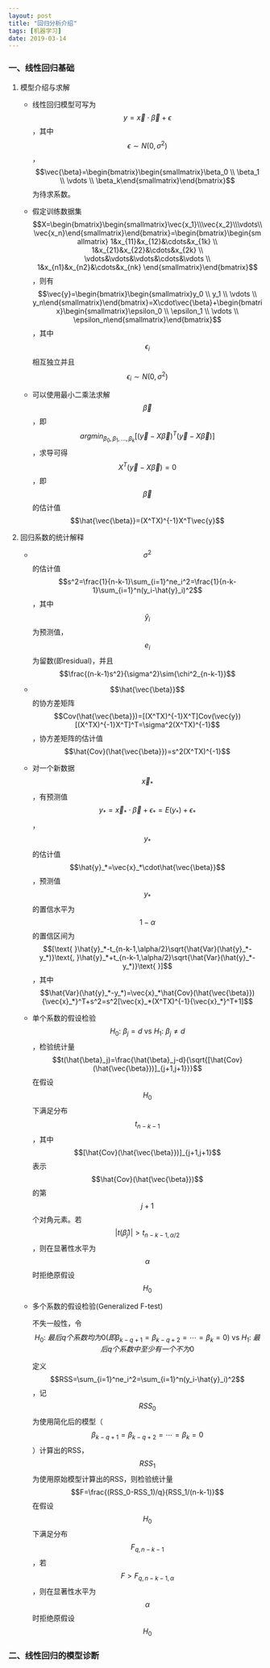 ```yaml
---
layout: post
title: "回归分析介绍"
tags: [机器学习]
date: 2019-03-14
---
```


### 一、线性回归基础

1. 模型介绍与求解

   + 线性回归模型可写为$$y=\vec{x}\cdot\vec{\beta}+\epsilon$$，其中$$\epsilon\sim{N(0,\sigma^2)}$$，$$\vec{\beta}=\begin{bmatrix}\begin{smallmatrix}\beta_0 \\ \beta_1 \\ \vdots \\ \beta_k\end{smallmatrix}\end{bmatrix}$$为待求系数。

   + 假定训练数据集$$X=\begin{bmatrix}\begin{smallmatrix}\vec{x_1}\\\vec{x_2}\\\vdots\\\vec{x_n}\end{smallmatrix}\end{bmatrix}=\begin{bmatrix}\begin{smallmatrix} 1&x_{11}&x_{12}&\cdots&x_{1k} \\ 1&x_{21}&x_{22}&\cdots&x_{2k} \\ \vdots&\vdots&\vdots&\cdots&\vdots \\ 1&x_{n1}&x_{n2}&\cdots&x_{nk} \end{smallmatrix}\end{bmatrix}$$，则有$$\vec{y}=\begin{bmatrix}\begin{smallmatrix}y_0 \\ y_1 \\ \vdots \\ y_n\end{smallmatrix}\end{bmatrix}=X\cdot\vec{\beta}+\begin{bmatrix}\begin{smallmatrix}\epsilon_0 \\ \epsilon_1 \\ \vdots \\ \epsilon_n\end{smallmatrix}\end{bmatrix}$$，其中$$\epsilon_i$$相互独立并且$$\epsilon_i\sim{N(0,\sigma^2)}$$

   + 可以使用最小二乘法求解$$\vec{\beta}$$，即$$argmin_{\beta_0,\beta_1,...,\beta_k}[(\vec{y}-X\vec{\beta})^T(\vec{y}-X\vec{\beta})]$$，求导可得$$X^T(\vec{y}-X\vec{\beta})=0$$，即$$\vec{\beta}$$的估计值$$\hat{\vec{\beta}}=(X^TX)^{-1}X^T\vec{y}$$

2. 回归系数的统计解释

   + $$\sigma^2$$的估计值$$s^2=\frac{1}{n-k-1}\sum_{i=1}^ne_i^2=\frac{1}{n-k-1}\sum_{i=1}^n(y_i-\hat{y}_i)^2$$，其中$$\hat{y}_i$$为预测值，$$e_i$$为留数(即residual)，并且$$\frac{(n-k-1)s^2}{\sigma^2}\sim{\chi^2_{n-k-1}}$$

   + $$\hat{\vec{\beta}}$$的协方差矩阵$$Cov(\hat{\vec{\beta}})=[(X^TX)^{-1}X^T]Cov(\vec{y})[(X^TX)^{-1}X^T]^T=\sigma^2(X^TX)^{-1}$$，协方差矩阵的估计值$$\hat{Cov}(\hat{\vec{\beta}})=s^2(X^TX)^{-1}$$

   + 对一个新数据$$\vec{x}_*$$，有预测值$$y_*=\vec{x}_*\cdot\vec{\beta}+\epsilon_*=E(y_*)+\epsilon_*$$，$$y_*$$的估计值$$\hat{y}_*=\vec{x}_*\cdot\hat{\vec{\beta}}$$，预测值$$y_*$$的置信水平为$$1-\alpha$$的置信区间为$$[\text{    }\hat{y}_*-t_{n-k-1,\alpha/2}\sqrt{\hat{Var}(\hat{y}_*-y_*)}\text{,       }\hat{y}_*+t_{n-k-1,\alpha/2}\sqrt{\hat{Var}(\hat{y}_*-y_*)}\text{    }]$$，其中$$\hat{Var}(\hat{y}_*-y_*)=\vec{x}_*\hat{Cov}(\hat{\vec{\beta}}){\vec{x}_*}^T+s^2=s^2[\vec{x}_*(X^TX)^{-1}{\vec{x}_*}^T+1]$$

   + 单个系数的假设检验$$H_0\text{: }\beta_j=d\text{   vs   }H_1\text{: }\beta_j\neq{d}$$，检验统计量$$t(\hat{\beta}_j)=\frac{\hat{\beta}_j-d}{\sqrt{[\hat{Cov}(\hat{\vec{\beta}})]_{j+1,j+1}}}$$在假设$$H_0$$下满足分布$$t_{n-k-1}$$，其中$$[\hat{Cov}(\hat{\vec{\beta}})]_{j+1,j+1}$$表示$$\hat{Cov}(\hat{\vec{\beta}})$$的第$$j+1$$个对角元素。若$$\lvert{t(\hat{\beta}_j)\rvert>t_{n-k-1,\alpha/2}}$$，则在显著性水平为$$\alpha$$时拒绝原假设$$H_0$$

   + 多个系数的假设检验(Generalized F-test)

     不失一般性，令$$H_0\text{: }最后q个系数均为0(即\beta_{k-q+1}=\beta_{k-q+2}=\cdots=\beta_{k}=0)\text{  vs  }H_1\text{: }最后q个系数中至少有一个不为0$$

     定义$$RSS=\sum_{i=1}^ne_i^2=\sum_{i=1}^n(y_i-\hat{y}_i)^2$$，记$$RSS_0$$为使用简化后的模型（$$\beta_{k-q+1}=\beta_{k-q+2}=\cdots=\beta_{k}=0$$）计算出的RSS，$$RSS_1$$为使用原始模型计算出的RSS，则检验统计量$$F=\frac{(RSS_0-RSS_1)/q}{RSS_1/(n-k-1)}$$在假设$$H_0$$下满足分布$$F_{q,n-k-1}$$，若$$F>F_{q,n-k-1,\alpha}$$，则在显著性水平为$$\alpha$$时拒绝原假设$$H_0$$

### 二、线性回归的模型诊断
